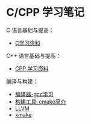 # C/CPP 学习笔记

C 语言基础与提高：

- [C学习资料](C-Basic/00-C学习资料.md)

C++ 语言基础与提高：

- [CPP 学习资料](CPP-Basic/00-CPP学习资料.md)

编译与构建：

- [编译器-gcc学习](Tools/gcc-01-入门.md)
- [构建工具-cmake简介](Tools/cmake-01-简介.md)  
- [LLVM](https://llvm.org/)
- [xmake](https://xmake.io/cn/)
